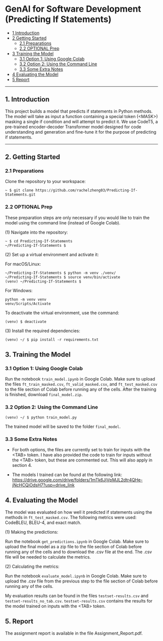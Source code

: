 # GenAI for Software Development (Predicting If Statements)

* [1 Introduction](#1-introduction)  
* [2 Getting Started](#2-getting-started)  
  * [2.1 Preparations](#21-preparations)  
  * [2.2 OPTIONAL Prep](#22-optional-prep)  
* [3 Training the Model](#3-training-the-model) 
  * [3.1 Option 1: Using Google Colab](#31-option-1-using-google-colab)
  * [3.2 Option 2: Using the Command Line](#32-option-2-using-the-command-line)
  * [3.3 Some Extra Notes](#33-some-extra-notes)
* [4 Evaluating the Model](#4-evaluating-the-model)
* [5 Report](#5-report)
---

## **1. Introduction** 
This project builds a model that predicts if
statements in Python methods. The model will take as input a function containing a special token (\<MASK\>) masking a single if condition and will attempt to predict it. We use CodeT5, a pre-trained encoder-decoder Transformer model designed for code understanding and generation and fine-tune it for the purpose of predicting if statements.

---

## **2. Getting Started**  

### **2.1 Preparations** 
Clone the repository to your workspace:  
```shell
~ $ git clone https://github.com/rachelzheng03/Predicting-If-Statements.git
```

### **2.2 OPTIONAL Prep**

These preparation steps are only necessary if you would like to train the model using the command line (instead of Google Colab).

(1) Navigate into the repository:
```
~ $ cd Predicting-If-Statements
~/Predicting-If-Statements $
```

(2) Set up a virtual environment and activate it:

For macOS/Linux:
```
~/Predicting-If-Statements $ python -m venv ./venv/
~/Predicting-If-Statements $ source venv/bin/activate
(venv) ~/Predicting-If-Statements $ 
```

For Windows:
```
python -m venv venv
venv/Scripts/Activate
```

To deactivate the virtual environment, use the command:
```
(venv) $ deactivate
```
(3) Install the required dependencies:

```
(venv) ~/ $ pip install -r requirements.txt
```

## **3. Training the Model**

### **3.1 Option 1: Using Google Colab**

Run the notebook `train_model.ipynb` in Google Colab. Make sure to upload the files `ft_train_masked.csv`, `ft_valid_masked.csv`, and `ft_test_masked.csv` to the file section of Colab before running any of the cells. After the training is finished, download `final_model.zip`.

### **3.2 Option 2: Using the Command Line**
```
(venv) ~/ $ python train_model.py
```
The trained model will be saved to the folder `final_model`.

### **3.3 Some Extra Notes**

* For both options, the files are currently set to train for inputs with the \<TAB\> token. I have also provided the code to train for inputs without the \<TAB\> token, but these are commented out. This will also apply in section 4.

* The models I trained can be found at the following link: https://drive.google.com/drive/folders/1mTk6JjVpMJL2dtr4QHe-jNcHCQiOdsH7?usp=drive_link

## **4. Evaluating the Model**
The model was evaluated on how well it predicted if statements using the methods in `ft_test_masked.csv`. The following metrics were used: CodeBLEU, BLEU-4, and exact match.

(1) Making the predictions:

Run the notebook `get_predictions.ipynb` in Google Colab. Make sure to upload the final model as a zip file to the file section of Colab before running any of the cells and to download the .csv file at the end. The .csv file will be needed to calculate the metrics.

(2) Calculating the metrics:

Run the notebook `evaluate_model.ipynb` in Google Colab. Make sure to upload the .csv file from the previous step to the file section of Colab before running any of the cells.

My evaluation results can be found in the files `testset-results.csv` and `testset-results_no_tab.csv`. `testset-results.csv` contains the results for the model trained on inputs with the \<TAB\> token.

## **5. Report**
The assignment report is available in the file Assignment_Report.pdf.

